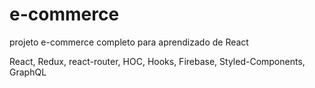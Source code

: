 # e-commerce
projeto e-commerce completo para aprendizado de React

React, Redux, react-router, HOC, Hooks, Firebase, Styled-Components, GraphQL
